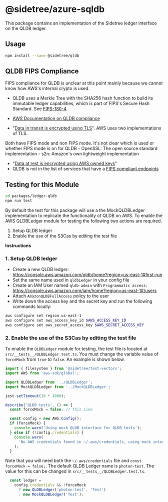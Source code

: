 # @sidetree/azure-sqldb

This package contains an implementation of the Sidetree ledger interface on the QLDB ledger.

## Usage

```bash
npm install --save @sidetree/qldb
```

## QLDB FIPS Compliance

FIPS compliance for QLDB is unclear at this point mainly because we cannot know how AWS's internal crypto is used.

- QLDB uses a Merkle Tree with the SHA256 hash function to build its immutable ledger capabilities, which is part of FIPS's Secure Hash Standard. See [FIPS-180-4](https://nvlpubs.nist.gov/nistpubs/FIPS/NIST.FIPS.180-4.pdf).

- [AWS Documentation on QLDB compliance](https://docs.aws.amazon.com/qldb/latest/developerguide/qldb-compliance.html)

- "[Data in transit is encrypted using TLS](https://docs.aws.amazon.com/qldb/latest/developerguide/data-protection.html)". AWS uses two implementations of TLS.

Both have FIPS mode and non FIPS mode.
It's not clear which is used or whether FIPS mode is on for QLDB - OpenSSL: The open source standard implementation - s2n: Amazon's own lightweight implementation

- "[Data at rest is encrypted using AWS owned keys](https://docs.aws.amazon.com/qldb/latest/developerguide/data-protection.html)"
- QLDB is not in the list of services that have a [FIPS compliant endpoints](https://aws.amazon.com/compliance/fips/?nc1=h_ls)

## Testing for this Module

```bash
cd packages/ledger-qldb
npm run test
```

By default the test for this package will use a the MockQLDBLedger
implementation to replicate the functionality of QLDB on AWS.
To enable the AWS QLDBLedger module for testing the following two
actions are required.

1. Setup QLDB ledger
2. Enable the use of the S3Cas by editing the test file

**Instructions**

### 1. Setup QLDB ledger

- Create a new QLDB ledger: https://console.aws.amazon.com/qldb/home?region=us-east-1#first-run
- Set the same name used in `qldbLedger` in your config file
- Create an IAM User named `qldb-admin` with `Programmatic access`: https://console.aws.amazon.com/iam/home?region=us-east-1#/users
- Attach `AmazonQLDBFullAccess` policy to the user
- Write down the access key and the secret key and run the following commands locally:

```bash
aws configure set region us-east-1
aws configure set aws_access_key_id $AWS_ACCESS_KEY_ID
aws configure set aws_secret_access_key $AWS_SECRET_ACCESS_KEY
```

### 2. Enable the use of the S3Cas by editing the test file

To enable the `QLDBLedger` module for testing, the test file is located at `src/__tests__/QLDBLedger.test.ts`.
You must change the variable value of `forceMock` from `true` to `false`. An example
is shown below.

```typeScript
import { filesystem } from '@sidetree/test-vectors';
import AWS from 'aws-sdk/global';

import QLDBLedger from '../QLDBLedger';
import MockQLDBLedger from '../MockQLDBLedger';

jest.setTimeout(10 * 1000);

describe('QLDB tests', () => {
  const forceMock = false; // This Line

  const config = new AWS.Config();
  if (forceMock) {
    console.warn('Using mock QLDB interface for QLDB tests');
  } else if (!config.credentials) {
    console.warn(
      'No AWS credentials found in ~/.aws/credentials, using mock interace'
    );
  }
```

Note that you will need both the `~/.aws/credentials` file and `const forceMock = false;`.
The default QLDB Ledger name is `photon-test`. The value for this can be changed in
`src/__tests__/QLDBLedger.test.ts`.

```typeScript
  const ledger =
    config.credentials && !forceMock
      ? new QLDBLedger('photon-test', 'Test')
      : new MockQLDBLedger('Test');
```
